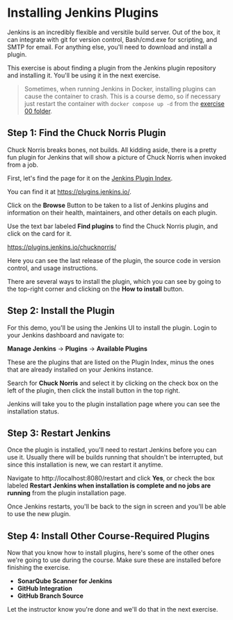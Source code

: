**Installing Jenkins Plugins**
=====================================================

Jenkins is an incredibly flexible and versitile build server. Out of the box, it can integrate with git for version control, Bash/cmd.exe for scripting, and SMTP for email. For anything else, you'll need to download and install a plugin.

This exercise is about finding a plugin from the Jenkins plugin repository and installing it. You'll be using it in the next exercise.

> Sometimes, when running Jenkins in Docker, installing plugins can cause the container to crash. This is a course demo, so if necessary just restart the container with `docker compose up -d` from the [exercise 00 folder](../00-Environment-Setup/).

**Step 1: Find the Chuck Norris Plugin**
-------------------------------------------

Chuck Norris breaks bones, not builds. All kidding aside, there is a pretty fun plugin for Jenkins that will show a picture of Chuck Norris when invoked from a job. 

First, let's find the page for it on the [Jenkins Plugin Index](https://plugins.jenkins.io/).

You can find it at https://plugins.jenkins.io/.

Click on the **Browse** Button to be taken to a list of Jenkins plugins and information on their health, maintainers, and other details on each plugin.

Use the text bar labeled **Find plugins** to find the Chuck Norris plugin, and click on the card for it.

https://plugins.jenkins.io/chucknorris/

Here you can see the last release of the plugin, the source code in version control, and usage instructions.

There are several ways to install the plugin, which you can see by going to the top-right corner and clicking on the **How to install** button.

**Step 2: Install the Plugin**
-------------------------------------------

For this demo, you'll be using the Jenkins UI to install the plugin. Login to your Jenkins dashboard and navigate to:

**Manage Jenkins** -> **Plugins** -> **Available Plugins**

These are the plugins that are listed on the Plugin Index, minus the ones that are already installed on your Jenkins instance. 

Search for **Chuck Norris** and select it by clicking on the check box on the left of the plugin, then click the install button in the top right. 

Jenkins will take you to the plugin installation page where you can see the installation status.

**Step 3: Restart Jenkins**
-------------------------------------------

Once the plugin is installed, you'll need to restart Jenkins before you can use it. Usually there will be builds running that shouldn't be interrupted, but since this installation is new, we can restart it anytime.

Navigate to http://localhost:8080/restart and click **Yes**, or check the box labeled **Restart Jenkins when installation is complete and no jobs are running** from the plugin installation page.

Once Jenkins restarts, you'll be back to the sign in screen and you'll be able to use the new plugin.

**Step 4: Install Other Course-Required Plugins**
-------------------------------------------

Now that you know how to install plugins, here's some of the other ones we're going to use during the course. Make sure these are installed before finishing the exercise.

- **SonarQube Scanner for Jenkins** 
- **GitHub Integration**
- **GitHub Branch Source**

Let the instructor know you're done and we'll do that in the next exercise.
